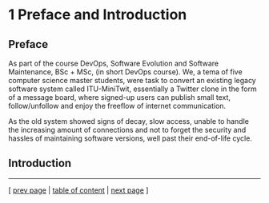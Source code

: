# 1 Preface and Introduction

## Preface
As part of the course DevOps, Software Evolution and Software Maintenance, BSc + MSc, (in short DevOps course). We, a tema of five computer science master students, were task to convert an existing legacy software system called ITU-MiniTwit, essentially a Twitter clone in the form of a message board, where signed-up users can publish small text, follow/unfollow and enjoy the freeflow of internet communication.

As the old system showed signs of decay, slow access, unable to handle the increasing amount of connections and not to forget the security and hassles of maintaining software versions, well past their end-of-life cycle. 

## Introduction

---
[ [prev page](../table_of_content.md) | [table of content](../table_of_content.md) | [next page](../chapters/200_systems_perspective.md) ]
